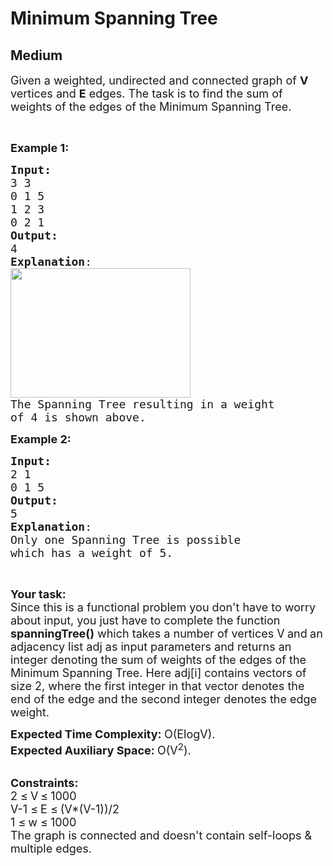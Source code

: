 # Minimum Spanning Tree
## Medium
<div class="problems_problem_content__Xm_eO"><p><span style="font-size: 18px;">Given a weighted, undirected and connected graph of <strong>V</strong> vertices and <strong>E</strong> edges. The task is to find the sum of weights of the edges of the&nbsp;Minimum Spanning Tree.</span></p>
<p>&nbsp;</p>
<p><span style="font-size: 18px;"><strong>Example 1:</strong></span></p>
<pre style="position: relative;"><span style="font-size: 18px;"><strong>Input:
</strong>3 3
0 1 5
1 2 3
0 2 1</span>
<img src="https://media.geeksforgeeks.org/img-practice/PROD/addEditProblem/700343/Web/Other/064ccfb5-e351-4908-a660-b228a091eb47_1685086606.png" alt="">
<span style="font-size: 18px;"><strong>Output:</strong>
4
<strong>Explanation</strong>:</span>
<img style="height: 207px; width: 288px;" src="https://media.geeksforgeeks.org/img-practice/PROD/addEditProblem/700343/Web/Other/64f692e2-1acf-4515-8f46-516521cf0bab_1685086607.png" alt="">
<span style="font-size: 18px;">The Spanning Tree resulting in a weight
of 4 is shown above.</span>
<div class="open_grepper_editor" title="Edit &amp; Save To Grepper"></div></pre>
<p><span style="font-size: 18px;"><strong>Example 2:</strong></span></p>
<pre style="position: relative;"><span style="font-size: 18px;"><strong>Input:
</strong>2 1
0 1 5</span>
<img src="https://media.geeksforgeeks.org/img-practice/PROD/addEditProblem/700343/Web/Other/944e4620-f860-4e62-aa2a-086f31e142cb_1685086607.png" alt="">
<span style="font-size: 18px;"><strong>Output:</strong>
5
<strong>Explanation</strong>:
Only one Spanning Tree is possible
which has a weight of 5.</span>
<div class="open_grepper_editor" title="Edit &amp; Save To Grepper"></div></pre>
<p>&nbsp;</p>
<p><span style="font-size: 18px;"><strong>Your task:</strong><br>Since this is a functional problem you don't have to worry about input, you just have to complete the function <strong>spanningTree()</strong> which takes a number of vertices V<strong> </strong>and<strong>&nbsp;</strong>an adjacency list adj as input parameters and returns an integer denoting the sum of weights of the edges of the Minimum Spanning Tree. Here adj[i] contains vectors of size 2, where the first integer in that vector denotes the end of the edge and the second integer denotes the edge weight.</span></p>
<p><span style="font-size: 18px;"><strong>Expected Time Complexity:&nbsp;</strong>O(ElogV).<br><strong>Expected Auxiliary Space:&nbsp;</strong>O(V<sup>2</sup>).</span><br>&nbsp;</p>
<p><span style="font-size: 18px;"><strong>Constraints:</strong><br>2 </span> <span style="font-size: 18px;">≤</span> <span style="font-size: 18px;"> V</span> <span style="font-size: 18px;">≤</span> <span style="font-size: 18px;"> 1000<br>V-1 </span><span style="font-size: 18px;">≤</span> <span style="font-size: 18px;"> E </span> <span style="font-size: 18px;">≤</span> <span style="font-size: 18px;"> (V*(V-1))/2<br>1 </span> <span style="font-size: 18px;">≤</span> <span style="font-size: 18px;"> w </span> <span style="font-size: 18px;">≤</span> <span style="font-size: 18px;"> 1000<br>The graph is connected and doesn't contain self-loops &amp; multiple edges.</span></p></div>